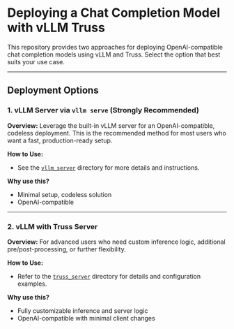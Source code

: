 # Deploying a Chat Completion Model with vLLM Truss

This repository provides two approaches for deploying OpenAI-compatible chat completion models using vLLM and Truss. Select the option that best suits your use case.

---

## Deployment Options

### 1. **vLLM Server via `vllm serve` (Strongly Recommended)**

**Overview:**
Leverage the built-in vLLM server for an OpenAI-compatible, codeless deployment. This is the recommended method for most users who want a fast, production-ready setup.

**How to Use:**
- See the [`vllm_server`](./vllm_server) directory for more details and instructions.

**Why use this?**
- Minimal setup, codeless solution
- OpenAI-compatible

---

### 2. **vLLM with Truss Server**

**Overview:**
For advanced users who need custom inference logic, additional pre/post-processing, or further flexibility.

**How to Use:**
- Refer to the [`truss_server`](./truss_server) directory for details and configuration examples.

**Why use this?**
- Fully customizable inference and server logic
- OpenAI-compatible with minimal client changes
